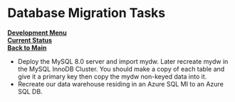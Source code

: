 # Database Migration Tasks

**[Development Menu](./menu.md)**\
**[Current Status](../status/weekly/current_status.md)**\
**[Back to Main](../../README.md)**

- Deploy the MySQL 8.0 server and import mydw.  Later recreate mydw in the MySQL InnoDB Cluster. You should make a copy of each table and give it a primary key then copy the mydw non-keyed data into it.
- Recreate our data warehouse residing in an Azure SQL MI to an Azure SQL DB.
